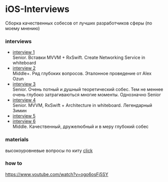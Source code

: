 # iOS-Interviews

Сборка качественных собесов от лучших разработчиков сферы (по моему мнению)

### interviews 
- [interview 1](https://www.youtube.com/watch?v=GTMbd9BtHXk) \
Senior. Вставки MVVM + RxSwift. Create Networking Service in whiteboard
- [interview 2](https://www.youtube.com/watch?v=a_z4U0RvQgQ) \
Middle+. Ряд глубоких вопросов. Эталонное проведение от Alex Ozun
- [interview 3](https://www.youtube.com/watch?v=z-27o6bJh8A) \
Senior. Очень потный и душный теоретический собес. Тем не меннее очень глубоко затрагиваються многие моменты. Однозначно Senior
- [interview 4](https://www.youtube.com/watch?v=CadPMJJsl0E&t=3961s) \
Senior. MVVM, RxSwift + Architecture in whiteboard. Легендарный Зимин
- [interview 5](https://www.youtube.com/watch?v=9iQnkjW39fM&t=2575s)
- [interview 6](https://www.youtube.com/watch?v=HuatPTKnbbQ&t=1749s) \
Middle. Качественный, дружелюбный и в меру глубокий собес

### materials 
высокоуровневые вопросы по киту
[click](https://chetan-aggarwal.medium.com/ios-interview-questions-part-4-uikit-a8b6c8fda042) 

### how to
https://www.youtube.com/watch?v=ogo6osFj5SY

